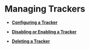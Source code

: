 # Managing Trackers<a name="en-us_topic_0030628003"></a>

-   **[Configuring a Tracker](configuring-a-tracker.md)**  

-   **[Disabling or Enabling a Tracker](disabling-or-enabling-a-tracker.md)**  

-   **[Deleting a Tracker](deleting-a-tracker.md)**  



